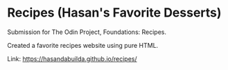 # Recipes (Hasan's Favorite Desserts)

Submission for The Odin Project, Foundations: Recipes.

Created a favorite recipes website using pure HTML.

Link: https://hasandabuilda.github.io/recipes/